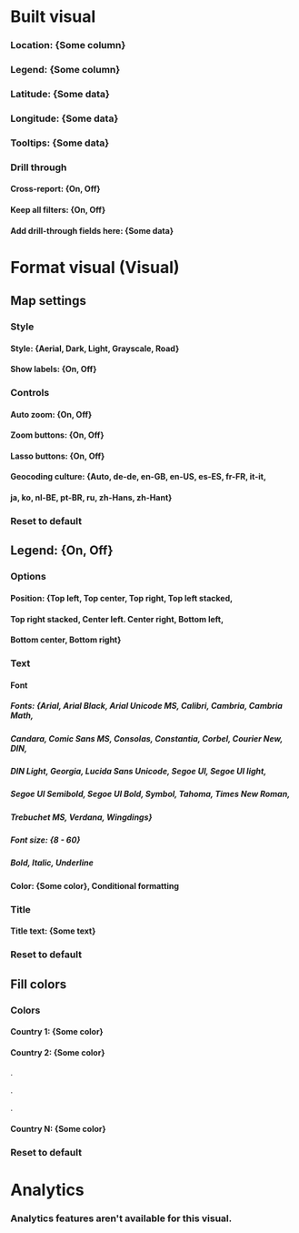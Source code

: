 # Built visual 

### Location: {Some column}


### Legend: {Some column}


### Latitude: {Some data}


### Longitude: {Some data}


### Tooltips: {Some data}


### Drill through

#### Cross-report: {On, Off}

#### Keep all filters: {On, Off}

#### Add drill-through fields here: {Some data}





# Format visual (Visual)

## Map settings

### Style

#### Style: {Aerial, Dark, Light, Grayscale, Road}

#### Show labels: {On, Off}


### Controls

#### Auto zoom: {On, Off}

#### Zoom buttons: {On, Off}

#### Lasso buttons: {On, Off}

#### Geocoding culture: {Auto, de-de, en-GB, en-US, es-ES, fr-FR, it-it, 
#### ja, ko, nl-BE, pt-BR, ru, zh-Hans, zh-Hant}


### Reset to default



## Legend: {On, Off}

### Options

#### Position: {Top left, Top center, Top right, Top left stacked, 
#### Top right stacked, Center left. Center right, Bottom left, 
#### Bottom center, Bottom right}


### Text

#### Font

##### Fonts: {Arial, Arial Black, Arial Unicode MS, Calibri, Cambria, Cambria Math, 
##### Candara, Comic Sans MS, Consolas, Constantia, Corbel, Courier New, DIN, 
##### DIN Light, Georgia, Lucida Sans Unicode, Segoe UI, Segoe UI light, 
##### Segoe UI Semibold, Segoe UI Bold, Symbol, Tahoma, Times New Roman,
##### Trebuchet MS, Verdana, Wingdings} 

##### Font size: {8 - 60}

##### Bold, Italic, Underline

#### Color: {Some color}, Conditional formatting


### Title

#### Title text: {Some text}


### Reset to default



## Fill colors

### Colors 

#### Country 1: {Some color}

#### Country 2: {Some color}
.

.

.
#### Country N: {Some color}


### Reset to default





# Analytics

### Analytics features aren't available for this visual.
